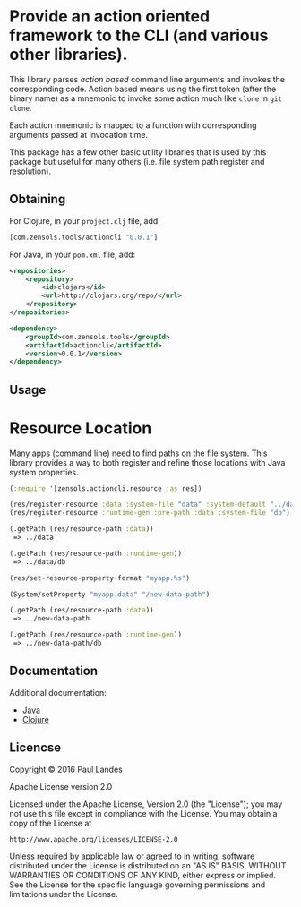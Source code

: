 Provide an action oriented framework to the CLI (and various other libraries).
==============================================================================

This library parses *action based* command line arguments and invokes the
corresponding code.  Action based means using the first token (after the binary
name) as a mnemonic to invoke some action much like `clone` in `git clone`.

Each action mnemonic is mapped to a function with corresponding arguments
passed at invocation time.

This package has a few other basic utility libraries that is used by this
package but useful for many others (i.e. file system path register and
resolution).

Obtaining
---------
For Clojure, in your `project.clj` file, add:

```clojure
[com.zensols.tools/actioncli "0.0.1"]
```

For Java, in your `pom.xml` file, add:
```xml
<repositories>
    <repository>
        <id>clojars</id>
        <url>http://clojars.org/repo/</url>
    </repository>
</repositories>

<dependency>
    <groupId>com.zensols.tools</groupId>
    <artifactId>actioncli</artifactId>
    <version>0.0.1</version>
</dependency>
```

Usage
-----

# Resource Location

Many apps (command line) need to find paths on the file system.  This library
provides a way to both register and refine those locations with Java system
properties.

```clojure
(:require '[zensols.actioncli.resource :as res])

(res/register-resource :data :system-file "data" :system-default "../data")
(res/register-resource :runtime-gen :pre-path :data :system-file "db")

(.getPath (res/resource-path :data))
 => ../data

(.getPath (res/resource-path :runtime-gen))
 => ../data/db

(res/set-resource-property-format "myapp.%s")

(System/setProperty "myapp.data" "/new-data-path")

(.getPath (res/resource-path :data))
 => ../new-data-path

(.getPath (res/resource-path :runtime-gen))
 => ../new-data-path/db
```

Documentation
-------------
Additional documentation:
* [Java](https://plandes.github.io/clj-actioncli/apidocs/index.html)
* [Clojure](https://plandes.github.io/clj-actioncli/codox/index.html)

Licencse
--------
Copyright © 2016 Paul Landes

Apache License version 2.0

Licensed under the Apache License, Version 2.0 (the "License");
you may not use this file except in compliance with the License.
You may obtain a copy of the License at

    http://www.apache.org/licenses/LICENSE-2.0

Unless required by applicable law or agreed to in writing, software
distributed under the License is distributed on an "AS IS" BASIS,
WITHOUT WARRANTIES OR CONDITIONS OF ANY KIND, either express or implied.
See the License for the specific language governing permissions and
limitations under the License.
